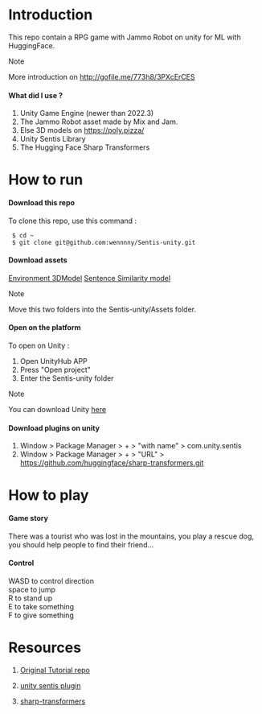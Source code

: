 # Introduction
This repo contain a RPG game with Jammo Robot on unity for ML with HuggingFace.

>[!NOTE]
>More introduction on http://gofile.me/773h8/3PXcErCES

#### What did I use ?

1. Unity Game Engine (newer than 2022.3)
2. The Jammo Robot asset made by Mix and Jam.
3. Else 3D models on https://poly.pizza/ 
4. Unity Sentis Library
5. The Hugging Face Sharp Transformers



# How to run 

#### Download this repo

To clone this repo, use this command : 

```
 $ cd ~
 $ git clone git@github.com:wennnny/Sentis-unity.git
```

#### Download assets
[Environment 3DModel](http://gofile.me/773h8/Y2wRIsbiG)
[Sentence Similarity model](http://gofile.me/773h8/5aZTBdf73)

>[!NOTE]
>Move this two folders into the Sentis-unity/Assets folder.

#### Open on the platform

To open on Unity :

1. Open UnityHub APP
2. Press "Open project"
3. Enter the Sentis-unity folder

>[!NOTE]
>You can download Unity [here](https://unity.com/cn/download)

#### Download plugins on unity
1. Window > Package Manager > + > "with name" > com.unity.sentis
2. Window > Package Manager > + > "URL" > https://github.com/huggingface/sharp-transformers.git


# How to play

#### Game story
There was a tourist who was lost in the mountains, you play a rescue dog, you should help people to find their friend...

#### Control
WASD to control direction  
space to jump  
R to stand up  
E to take something  
F to give something  

# Resources 

1. [Original Tutorial repo](https://thomassimonini.medium.com/building-a-smart-robot-ai-using-hugging-face-and-unity-a78724810545)

2. [unity sentis plugin](https://unity.com/cn/products/sentis)
3. [sharp-transformers](https://github.com/huggingface/sharp-transformers.git)



